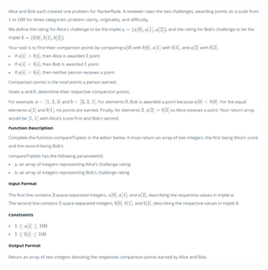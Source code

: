 ![Compare Triplets](https://github.com/Archeeyadav/Season-1-JAVA-Programs/blob/master/CompareTriplets/Comparetriplets.png)
